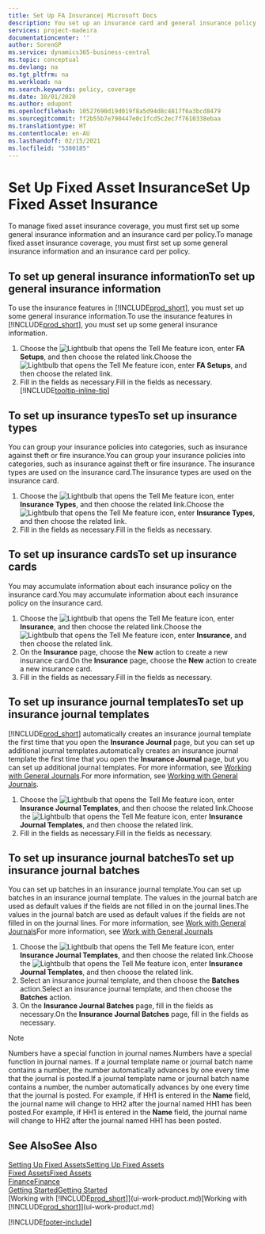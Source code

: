 ```yaml
---
title: Set Up FA Insurance| Microsoft Docs
description: You set up an insurance card and general insurance policy information to manage fixed asset insurance coverage.
services: project-madeira
documentationcenter: ''
author: SorenGP
ms.service: dynamics365-business-central
ms.topic: conceptual
ms.devlang: na
ms.tgt_pltfrm: na
ms.workload: na
ms.search.keywords: policy, coverage
ms.date: 10/01/2020
ms.author: edupont
ms.openlocfilehash: 10527690d19d019f8a5d94d8c4817f6a3bcd8479
ms.sourcegitcommit: ff2b55b7e790447e0c1fcd5c2ec7f7610338ebaa
ms.translationtype: HT
ms.contentlocale: en-AU
ms.lasthandoff: 02/15/2021
ms.locfileid: "5380185"
---
```

# <a name="set-up-fixed-asset-insurance"></a><span data-ttu-id="70d50-103">Set Up Fixed Asset Insurance</span><span class="sxs-lookup"><span data-stu-id="70d50-103">Set Up Fixed Asset Insurance</span></span>
<span data-ttu-id="70d50-104">To manage fixed asset insurance coverage, you must first set up some general insurance information and an insurance card per policy.</span><span class="sxs-lookup"><span data-stu-id="70d50-104">To manage fixed asset insurance coverage, you must first set up some general insurance information and an insurance card per policy.</span></span>

## <a name="to-set-up-general-insurance-information"></a><span data-ttu-id="70d50-105">To set up general insurance information</span><span class="sxs-lookup"><span data-stu-id="70d50-105">To set up general insurance information</span></span>
<span data-ttu-id="70d50-106">To use the insurance features in [!INCLUDE[prod_short](includes/prod_short.md)], you must set up some general insurance information.</span><span class="sxs-lookup"><span data-stu-id="70d50-106">To use the insurance features in [!INCLUDE[prod_short](includes/prod_short.md)], you must set up some general insurance information.</span></span>  

1. <span data-ttu-id="70d50-107">Choose the ![Lightbulb that opens the Tell Me feature](media/ui-search/search_small.png "Tell me what you want to do") icon, enter **FA Setups**, and then choose the related link.</span><span class="sxs-lookup"><span data-stu-id="70d50-107">Choose the ![Lightbulb that opens the Tell Me feature](media/ui-search/search_small.png "Tell me what you want to do") icon, enter **FA Setups**, and then choose the related link.</span></span>  
2. <span data-ttu-id="70d50-108">Fill in the fields as necessary.</span><span class="sxs-lookup"><span data-stu-id="70d50-108">Fill in the fields as necessary.</span></span> [!INCLUDE[tooltip-inline-tip](includes/tooltip-inline-tip_md.md)]  

## <a name="to-set-up-insurance-types"></a><span data-ttu-id="70d50-109">To set up insurance types</span><span class="sxs-lookup"><span data-stu-id="70d50-109">To set up insurance types</span></span>
<span data-ttu-id="70d50-110">You can group your insurance policies into categories, such as insurance against theft or fire insurance.</span><span class="sxs-lookup"><span data-stu-id="70d50-110">You can group your insurance policies into categories, such as insurance against theft or fire insurance.</span></span> <span data-ttu-id="70d50-111">The insurance types are used on the insurance card.</span><span class="sxs-lookup"><span data-stu-id="70d50-111">The insurance types are used on the insurance card.</span></span>

1. <span data-ttu-id="70d50-112">Choose the ![Lightbulb that opens the Tell Me feature](media/ui-search/search_small.png "Tell me what you want to do") icon, enter **Insurance Types**, and then choose the related link.</span><span class="sxs-lookup"><span data-stu-id="70d50-112">Choose the ![Lightbulb that opens the Tell Me feature](media/ui-search/search_small.png "Tell me what you want to do") icon, enter **Insurance Types**, and then choose the related link.</span></span>  
2. <span data-ttu-id="70d50-113">Fill in the fields as necessary.</span><span class="sxs-lookup"><span data-stu-id="70d50-113">Fill in the fields as necessary.</span></span>

## <a name="to-set-up-insurance-cards"></a><span data-ttu-id="70d50-114">To set up insurance cards</span><span class="sxs-lookup"><span data-stu-id="70d50-114">To set up insurance cards</span></span>
<span data-ttu-id="70d50-115">You may accumulate information about each insurance policy on the insurance card.</span><span class="sxs-lookup"><span data-stu-id="70d50-115">You may accumulate information about each insurance policy on the insurance card.</span></span>  

1. <span data-ttu-id="70d50-116">Choose the ![Lightbulb that opens the Tell Me feature](media/ui-search/search_small.png "Tell me what you want to do") icon, enter **Insurance**, and then choose the related link.</span><span class="sxs-lookup"><span data-stu-id="70d50-116">Choose the ![Lightbulb that opens the Tell Me feature](media/ui-search/search_small.png "Tell me what you want to do") icon, enter **Insurance**, and then choose the related link.</span></span>  
2. <span data-ttu-id="70d50-117">On the **Insurance** page, choose the **New** action to create a  new insurance card.</span><span class="sxs-lookup"><span data-stu-id="70d50-117">On the **Insurance** page, choose the **New** action to create a  new insurance card.</span></span>  
3. <span data-ttu-id="70d50-118">Fill in the fields as necessary.</span><span class="sxs-lookup"><span data-stu-id="70d50-118">Fill in the fields as necessary.</span></span>

## <a name="to-set-up-insurance-journal-templates"></a><span data-ttu-id="70d50-119">To set up insurance journal templates</span><span class="sxs-lookup"><span data-stu-id="70d50-119">To set up insurance journal templates</span></span>
[!INCLUDE[prod_short](includes/prod_short.md)] <span data-ttu-id="70d50-120">automatically creates an insurance journal template the first time that you open the **Insurance Journal** page, but you can set up additional journal templates.</span><span class="sxs-lookup"><span data-stu-id="70d50-120">automatically creates an insurance journal template the first time that you open the **Insurance Journal** page, but you can set up additional journal templates.</span></span> <span data-ttu-id="70d50-121">For more information, see [Working with General Journals](ui-work-general-journals.md).</span><span class="sxs-lookup"><span data-stu-id="70d50-121">For more information, see [Working with General Journals](ui-work-general-journals.md).</span></span>  

1. <span data-ttu-id="70d50-122">Choose the ![Lightbulb that opens the Tell Me feature](media/ui-search/search_small.png "Tell me what you want to do") icon, enter **Insurance Journal Templates**, and then choose the related link.</span><span class="sxs-lookup"><span data-stu-id="70d50-122">Choose the ![Lightbulb that opens the Tell Me feature](media/ui-search/search_small.png "Tell me what you want to do") icon, enter **Insurance Journal Templates**, and then choose the related link.</span></span>  
2. <span data-ttu-id="70d50-123">Fill in the fields as necessary.</span><span class="sxs-lookup"><span data-stu-id="70d50-123">Fill in the fields as necessary.</span></span>

## <a name="to-set-up-insurance-journal-batches"></a><span data-ttu-id="70d50-124">To set up insurance journal batches</span><span class="sxs-lookup"><span data-stu-id="70d50-124">To set up insurance journal batches</span></span>
<span data-ttu-id="70d50-125">You can set up batches in an insurance journal template.</span><span class="sxs-lookup"><span data-stu-id="70d50-125">You can set up batches in an insurance journal template.</span></span> <span data-ttu-id="70d50-126">The values in the journal batch are used as default values if the fields are not filled in on the journal lines.</span><span class="sxs-lookup"><span data-stu-id="70d50-126">The values in the journal batch are used as default values if the fields are not filled in on the journal lines.</span></span> <span data-ttu-id="70d50-127">For more information, see [Work with General Journals](ui-work-general-journals.md)</span><span class="sxs-lookup"><span data-stu-id="70d50-127">For more information, see [Work with General Journals](ui-work-general-journals.md)</span></span>  

1. <span data-ttu-id="70d50-128">Choose the ![Lightbulb that opens the Tell Me feature](media/ui-search/search_small.png "Tell me what you want to do") icon, enter **Insurance Journal Templates**, and then choose the related link.</span><span class="sxs-lookup"><span data-stu-id="70d50-128">Choose the ![Lightbulb that opens the Tell Me feature](media/ui-search/search_small.png "Tell me what you want to do") icon, enter **Insurance Journal Templates**, and then choose the related link.</span></span>  
2. <span data-ttu-id="70d50-129">Select an insurance journal template, and then choose the **Batches** action.</span><span class="sxs-lookup"><span data-stu-id="70d50-129">Select an insurance journal template, and then choose the **Batches** action.</span></span>
3. <span data-ttu-id="70d50-130">On the **Insurance Journal Batches** page, fill in the fields as necessary.</span><span class="sxs-lookup"><span data-stu-id="70d50-130">On the **Insurance Journal Batches** page, fill in the fields as necessary.</span></span>

> [!NOTE]  
>   <span data-ttu-id="70d50-131">Numbers have a special function in journal names.</span><span class="sxs-lookup"><span data-stu-id="70d50-131">Numbers have a special function in journal names.</span></span> <span data-ttu-id="70d50-132">If a journal template name or journal batch name contains a number, the number automatically advances by one every time that the journal is posted.</span><span class="sxs-lookup"><span data-stu-id="70d50-132">If a journal template name or journal batch name contains a number, the number automatically advances by one every time that the journal is posted.</span></span> <span data-ttu-id="70d50-133">For example, if HH1 is entered in the **Name** field, the journal name will change to HH2 after the journal named HH1 has been posted.</span><span class="sxs-lookup"><span data-stu-id="70d50-133">For example, if HH1 is entered in the **Name** field, the journal name will change to HH2 after the journal named HH1 has been posted.</span></span>

## <a name="see-also"></a><span data-ttu-id="70d50-134">See Also</span><span class="sxs-lookup"><span data-stu-id="70d50-134">See Also</span></span>
[<span data-ttu-id="70d50-135">Setting Up Fixed Assets</span><span class="sxs-lookup"><span data-stu-id="70d50-135">Setting Up Fixed Assets</span></span>](fa-setup.md)  
[<span data-ttu-id="70d50-136">Fixed Assets</span><span class="sxs-lookup"><span data-stu-id="70d50-136">Fixed Assets</span></span>](fa-manage.md)  
[<span data-ttu-id="70d50-137">Finance</span><span class="sxs-lookup"><span data-stu-id="70d50-137">Finance</span></span>](finance.md)  
[<span data-ttu-id="70d50-138">Getting Started</span><span class="sxs-lookup"><span data-stu-id="70d50-138">Getting Started</span></span>](product-get-started.md)  
<span data-ttu-id="70d50-139">[Working with [!INCLUDE[prod_short](includes/prod_short.md)]](ui-work-product.md)</span><span class="sxs-lookup"><span data-stu-id="70d50-139">[Working with [!INCLUDE[prod_short](includes/prod_short.md)]](ui-work-product.md)</span></span>


[!INCLUDE[footer-include](includes/footer-banner.md)]